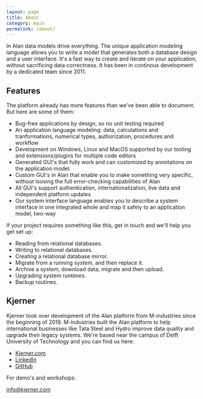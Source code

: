 ```yaml
---
layout: page
title: About
category: main
permalink: /about/
---
```


In Alan data models drive everything.
The unique application modeling language allows you to write a model that generates both a database design and a user interface. It's a fast way to create and iterate on your application, without sacrificing data correctness. It has been in continous development by a dedicated team since 2011.


## Features
The platform already has more features than we've been able to document. But here are some of them:
- Bug-free applications by design, so no unit testing required
- An application language modeling: data, calculations and tranformations, numerical types, authorization, procedures and workflow
- Development on Windows, Linux and MacOS supported by our tooling and extensions/plugins for multiple code editors
- Generated GUI's that fully work and can customized by annotations on the application model.
- Custom GUI's in Alan that enable you to make something very specific, without loosing the full error-checking capabilities of Alan
- All GUI's support authentication, internationalization, live data and independent platform updates
- Our system interface language enables you to describe a system interface in one integrated whole and map it safely to an application model, two-way

If your project requires something like this, get in touch and we'll help you get set up:

  - Reading from relational databases.
  - Writing to relational databases.
  - Creating a relational database mirror.
  - Migrate from a running system, and then replace it.
  - Archive a system, download data, migrate and then upload.
  - Upgrading system runtimes.
  - Backup routines.

## Kjerner
Kjerner took over development of the Alan platform from M-industries since the beginning of 2019. M-industries built the Alan platform to help international businesses like Tata Steel and Hydro improve data quality and upgrade their legacy systems.
We're based near the campus of Delft University of Technology and you can find us here:

- [Kjerner.com](https://www.kjerner.com)
- [LinkedIn](https://www.linkedin.com/company/kjerner/)
- [GitHub](https://github.com/Kjerner)

For demo's and workshops:

[info@kjerner.com](mailto:info@kjerner.com)
